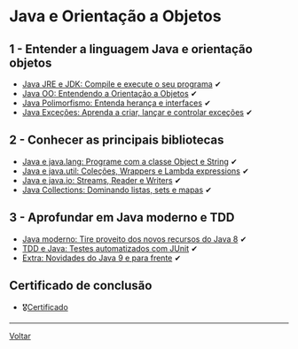 # Java e Orientação a Objetos

## 1 - Entender a linguagem Java e orientação objetos

- [Java JRE e JDK: Compile e execute o seu programa](./1_1_java-jre-jdk.md) ✔
- [Java OO: Entendendo a Orientação a Objetos](./1_2_java-oo.md) ✔
- [Java Polimorfismo: Entenda herança e interfaces](./1_3_java-polimorfismo.md) ✔
- [Java Exceções: Aprenda a criar, lançar e controlar exceções](./1_4_java-excecoes.md) ✔

## 2 - Conhecer as principais bibliotecas

- [Java e java.lang: Programe com a classe Object e String](./2_1_java-lang.md) ✔
- [Java e java.util: Coleções, Wrappers e Lambda expressions](./2_2_java-util.md) ✔
- [Java e java.io: Streams, Reader e Writers](./2_3_java-io.md) ✔
- [Java Collections: Dominando listas, sets e mapas](./2_4_java-collections.md) ✔ 

## 3 - Aprofundar em Java moderno e TDD

- [Java moderno: Tire proveito dos novos recursos do Java 8](./3_1_java_8.md) ✔
- [TDD e Java: Testes automatizados com JUnit](./3_2_tdd-java.md) ✔
- [Extra: Novidades do Java 9 e para frente](./3_3_java_9.md) ✔

## Certificado de conclusão

- 🎖[Certificado](./docs/certificado.pdf)

---

[Voltar](../../README.md)
